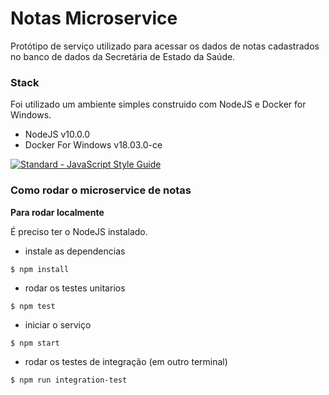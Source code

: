 # Notas Microservice

Protótipo de serviço utilizado para acessar os dados de notas cadastrados no banco de dados da Secretária de Estado da Saúde.
### Stack

Foi utilizado um ambiente simples construido com NodeJS e Docker for Windows.

- NodeJS v10.0.0
- Docker For Windows v18.03.0-ce

[![Standard - JavaScript Style Guide](https://cdn.rawgit.com/feross/standard/master/badge.svg)](https://github.com/feross/standard)

### Como rodar o microservice de notas

**Para rodar localmente**

É preciso ter o NodeJS instalado.

- instale as dependencias
```
$ npm install
```

- rodar os testes unitarios
```
$ npm test
```

- iniciar o serviço
```
$ npm start
```

- rodar os testes de integração (em outro terminal)
```
$ npm run integration-test
```